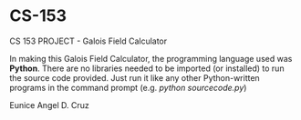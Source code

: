 # CS-153
CS 153 PROJECT - Galois Field Calculator  

In making this Galois Field Calculator, the programming language used was **Python**. There are no libraries needed to be imported (or installed) to run the source code provided. Just run it like any other Python-written programs in the command prompt (e.g. *python sourcecode.py*)  


Eunice Angel D. Cruz 
